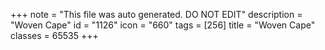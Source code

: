 +++
note = "This file was auto generated. DO NOT EDIT"
description = "Woven Cape"
id = "1126"
icon = "660"
tags = [256]
title = "Woven Cape"
classes = 65535
+++
